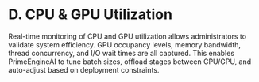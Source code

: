 # D. CPU & GPU Utilization

Real-time monitoring of CPU and GPU utilization allows administrators to validate system efficiency. GPU occupancy levels, memory bandwidth, thread concurrency, and I/O wait times are all captured. This enables PrimeEngineAI to tune batch sizes, offload stages between CPU/GPU, and auto-adjust based on deployment constraints.

